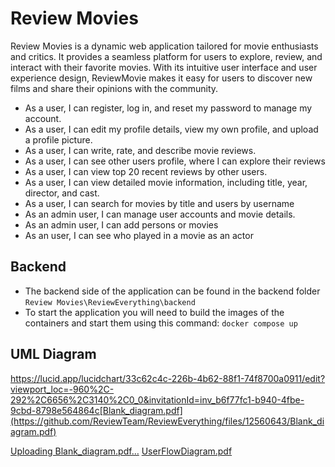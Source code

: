 # Review Movies
Review Movies is a dynamic web application tailored for movie enthusiasts and critics. It provides a seamless platform for users to explore, review, and interact with their favorite movies. With its intuitive user interface and user experience design, ReviewMovie makes it easy for users to discover new films and share their opinions with the community.


- As a user, I can register, log in, and reset my password to manage my account.
- As a user, I can edit my profile details, view my own profile, and upload a profile picture.
- As a user, I can write, rate, and describe movie reviews.
- As a user, I can see other users profile, where I can explore their reviews
- As a user, I can view top 20 recent reviews by other users.
- As a user, I can view detailed movie information, including title, year, director, and cast.
- As a user, I can search for movies by title and users by username
- As an admin user, I can manage user accounts and movie details.
- As an admin user, I can add persons or movies
- As an user, I can see who played in a movie as an actor

## Backend
- The backend side of the application can be found in the backend folder `Review Movies\ReviewEverything\backend`
- To start the application you will need to build the images of the containers and start them using this command: `docker compose up`

## UML Diagram
https://lucid.app/lucidchart/33c62c4c-226b-4b62-88f1-74f8700a0911/edit?viewport_loc=-960%2C-292%2C6656%2C3140%2C0_0&invitationId=inv_b6f77fc1-b940-4fbe-9cbd-8798e564864c[Blank_diagram.pdf](https://github.com/ReviewTeam/ReviewEverything/files/12560643/Blank_diagram.pdf)

[Uploading Blank_diagram.pdf…]()
[UserFlowDiagram.pdf](https://github.com/ReviewTeam/ReviewEverything/files/12560817/UserFlowDiagram.pdf)
